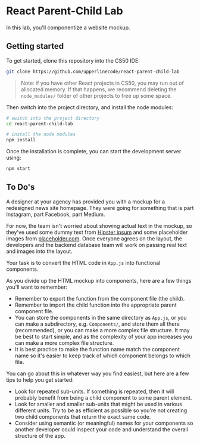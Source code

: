 # React Parent-Child Lab

In this lab, you'll componentize a website mockup.

## Getting started

To get started, clone this repository into the CS50 IDE:

```bash
git clone https://github.com/upperlinecode/react-parent-child-lab
```

> Note: if you have other React projects in CS50, you may run out of allocated memory. If that happens, we recommend deleting the `node_modules/` folder of other projects to free up some space.

Then switch into the project directory, and install the node modules:

```bash
# switch into the project directory
cd react-parent-child-lab

# install the node modules
npm install
```

Once the installation is complete, you can start the development server using:

```bash
npm start
```

## To Do's

A designer at your agency has provided you with a mockup for a redesigned news site homepage. They were going for something that is part Instagram, part Facebook, part Medium.

For now, the team isn't worried about showing actual text in the mockup, so they've used some dummy text from [Hipster ipsum](https://hipsum.co/) and some placeholder images from [placeholder.com](https://placeholder.com/). Once everyone agrees on the layout, the developers and the backend database team will work on passing real text and images into the layout.

Your task is to convert the HTML code in `App.js` into functional components.

As you divide up the HTML mockup into components, here are a few things you'll want to remember:

- Remember to export the function from the component file (the child).
- Remember to import the child function into the appropriate parent component file.
- You can store the components in the same directory as `App.js`, or you can make a subdirectory, e.g. `Components/`, and store them all there (recommended), or you can make a more complex file structure. It may be best to start simple, and as the complexity of your app increases you can make a more complex file structure.
- It is best practice to make the function name match the component name so it's easier to keep track of which component belongs to which file.

You can go about this in whatever way you find easiest, but here are a few tips to help you get started:

- Look for repeated sub-units. If something is repeated, then it will probably benefit from being a child component to some parent element.
- Look for smaller and smaller sub-units that might be used in various different units. Try to be as efficient as possible so you're not creating two child components that return the exact same code.
- Consider using semantic (or meaningful) names for your components so another developer could inspect your code and understand the overall structure of the app.
